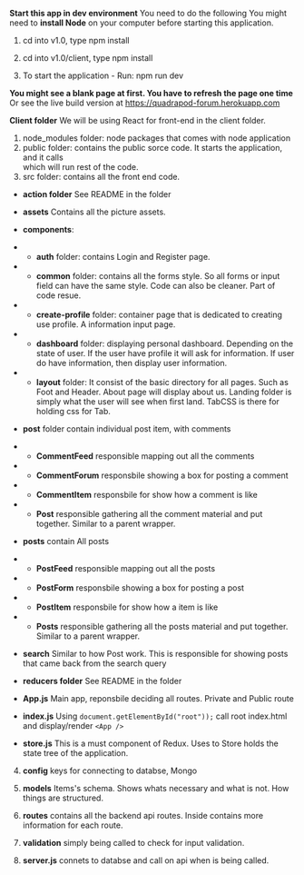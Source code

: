 **Start this app in dev environment** You need to do the following
You might need to **install Node** on your computer before starting this application. 

1. cd into v1.0, type
npm install

2. cd into v1.0/client, type
npm install

3. To start the application - Run:
npm run dev

**You might see a blank page at first. You have to refresh the page one time**
Or see the live build version at 
https://quadrapod-forum.herokuapp.com


**Client folder**
We will be using React for front-end in the client folder.
1. node_modules folder: node packages that comes with node application
2. public folder: contains the public sorce code. It starts the application, and it calls <div id="root"></div> which will run rest of the code.
3. src folder: contains all the front end code.
* **action folder**
See README in the folder
* **assets**
Contains all the picture assets.
* **components**:
* * **auth** folder:
contains Login and Register page.
* * **common** folder:
contains all the forms style. So all forms or input field can have the same style. Code can also be cleaner. Part of code resue. 
* * **create-profile** folder:
container page that is dedicated to creating use profile. A information input page. 
* * **dashboard** folder:
displaying personal dashboard. Depending on the state of user. If the user have profile it will ask for information. If user do have information, then display user information.
* * **layout** folder:
It consist of the basic directory for all pages. Such as Foot and Header. About page will display about us. Landing folder is simply what the user will see when first land. TabCSS is there for holding css for Tab. 
* **post** folder
contain individual post item, with comments
* * **CommentFeed**
responsible mapping out all the comments
* * **CommentForum**
responsbile showing a box for posting a comment
* * **CommentItem**
responsbile for show how a comment is like
* * **Post**
responsible gathering all the comment material and put together. Similar to a parent wrapper.
* **posts**
contain All posts
* * **PostFeed**
responsible mapping out all the posts
* * **PostForm**
responsbile showing a box for posting a post
* * **PostItem**
responsbile for show how a item is like
* * **Posts**
responsible gathering all the posts material and put together. Similar to a parent wrapper.

* **search**
Similar to how Post work. This is responsible for showing posts that came back from the search query

* **reducers folder**
See README in the folder

* **App.js**
Main app, reponsbile deciding all routes. Private and Public route

* **index.js**
Using ```document.getElementById("root"));``` call root index.html and display/render ```<App />``` 

* **store.js**
This is a must component of Redux. Uses to Store holds the state tree of the application. 

4. **config**
keys for connecting to databse, Mongo

5. **models**
Items's schema. Shows whats necessary and what is not. How things are structured. 

6. **routes**
contains all the backend api routes. Inside contains more information for each route. 

7. **validation**
simply being called to check for input validation.

8. **server.js**
connets to databse and call on api when is being called. 